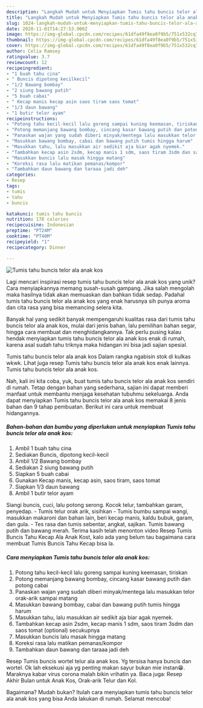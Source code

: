 ```yaml
---
description: "Langkah Mudah untuk Menyiapkan Tumis tahu buncis telor ala anak kos Anti Gagal"
title: "Langkah Mudah untuk Menyiapkan Tumis tahu buncis telor ala anak kos Anti Gagal"
slug: 1024-langkah-mudah-untuk-menyiapkan-tumis-tahu-buncis-telor-ala-anak-kos-anti-gagal
date: 2020-11-01T14:27:53.906Z
image: https://img-global.cpcdn.com/recipes/61dfa49f8ea0f9b5/751x532cq70/tumis-tahu-buncis-telor-ala-anak-kos-foto-resep-utama.jpg
thumbnail: https://img-global.cpcdn.com/recipes/61dfa49f8ea0f9b5/751x532cq70/tumis-tahu-buncis-telor-ala-anak-kos-foto-resep-utama.jpg
cover: https://img-global.cpcdn.com/recipes/61dfa49f8ea0f9b5/751x532cq70/tumis-tahu-buncis-telor-ala-anak-kos-foto-resep-utama.jpg
author: Celia Ramsey
ratingvalue: 3.7
reviewcount: 12
recipeingredient:
- "1 buah tahu cina"
- " Buncis dipotong kecilkecil"
- "1/2 Bawang bombay"
- "2 siung bawang putih"
- "5 buah cabai"
- " Kecap manis kecap asin saos tiram saos tomat"
- "1/3 daun bawang"
- "1 butir telor ayam"
recipeinstructions:
- "Potong tahu kecil-kecil lalu goreng sampai kuning keemasan, tiriskan"
- "Potong memanjang bawang bombay, cincang kasar bawang putih dan potong cabai"
- "Panaskan wajan yang sudah diberi minyak/mentega lalu masukkan telor orak-arik sampai matang"
- "Masukkan bawang bombay, cabai dan bawang putih tumis hingga harum"
- "Masukkan tahu, lalu masukkan air sedikit aja biar agak nyemek."
- "Tambahkan kecap asin 2sdm, kecap manis 1 sdm, saos tiram 3sdm dan saos tomat (optional) secukupnya"
- "Masukkan buncis lalu masak hingga matang"
- "Koreksi rasa lalu matikan pemanas/kompor"
- "Tambahkan daun bawang dan taraaa jadi deh"
categories:
- Resep
tags:
- tumis
- tahu
- buncis

katakunci: tumis tahu buncis 
nutrition: 178 calories
recipecuisine: Indonesian
preptime: "PT24M"
cooktime: "PT40M"
recipeyield: "1"
recipecategory: Dinner

---
```



![Tumis tahu buncis telor ala anak kos](https://img-global.cpcdn.com/recipes/61dfa49f8ea0f9b5/751x532cq70/tumis-tahu-buncis-telor-ala-anak-kos-foto-resep-utama.jpg)

Lagi mencari inspirasi resep tumis tahu buncis telor ala anak kos yang unik? Cara menyiapkannya memang susah-susah gampang. Jika salah mengolah maka hasilnya tidak akan memuaskan dan bahkan tidak sedap. Padahal tumis tahu buncis telor ala anak kos yang enak harusnya sih punya aroma dan cita rasa yang bisa memancing selera kita.

Banyak hal yang sedikit banyak mempengaruhi kualitas rasa dari tumis tahu buncis telor ala anak kos, mulai dari jenis bahan, lalu pemilihan bahan segar, hingga cara membuat dan menghidangkannya. Tak perlu pusing kalau hendak menyiapkan tumis tahu buncis telor ala anak kos enak di rumah, karena asal sudah tahu triknya maka hidangan ini bisa jadi sajian spesial.

Tumis tahu buncis telor ala anak kos Dalam rangka ngabisin stok di kulkas wkwk. Lihat juga resep Tumis tahu buncis telor ala anak kos enak lainnya. Tumis tahu buncis telor ala anak kos.


Nah, kali ini kita coba, yuk, buat tumis tahu buncis telor ala anak kos sendiri di rumah. Tetap dengan bahan yang sederhana, sajian ini dapat memberi manfaat untuk membantu menjaga kesehatan tubuhmu sekeluarga. Anda dapat menyiapkan Tumis tahu buncis telor ala anak kos memakai 8 jenis bahan dan 9 tahap pembuatan. Berikut ini cara untuk membuat hidangannya.

<!--inarticleads1-->

##### Bahan-bahan dan bumbu yang diperlukan untuk menyiapkan Tumis tahu buncis telor ala anak kos:

1. Ambil 1 buah tahu cina
1. Sediakan  Buncis, dipotong kecil-kecil
1. Ambil 1/2 Bawang bombay
1. Sediakan 2 siung bawang putih
1. Siapkan 5 buah cabai
1. Gunakan  Kecap manis, kecap asin, saos tiram, saos tomat
1. Siapkan 1/3 daun bawang
1. Ambil 1 butir telor ayam


Siangi buncis, cuci, lalu potong serong. Kocok telur, tambahkan garam, penyedap. - Tumis telur orak arik, sisihkan - Tumis bumbu sampai wangi, masukkan makaroni dan bahan lain, beri kecap manis, kaldu bubuk, garam, dan gula. - Tes rasa dan tumis sebentar, angkat, sajikan. Tumis bawang putih dan bawang merah. Terima kasih telah menonton video Resep Tumis Buncis Tahu Kecap Ala Anak Kost, kalo ada yang belum tau bagaimana cara membuat Tumis Buncis Tahu Kecap bisa la. 

<!--inarticleads2-->

##### Cara menyiapkan Tumis tahu buncis telor ala anak kos:

1. Potong tahu kecil-kecil lalu goreng sampai kuning keemasan, tiriskan
1. Potong memanjang bawang bombay, cincang kasar bawang putih dan potong cabai
1. Panaskan wajan yang sudah diberi minyak/mentega lalu masukkan telor orak-arik sampai matang
1. Masukkan bawang bombay, cabai dan bawang putih tumis hingga harum
1. Masukkan tahu, lalu masukkan air sedikit aja biar agak nyemek.
1. Tambahkan kecap asin 2sdm, kecap manis 1 sdm, saos tiram 3sdm dan saos tomat (optional) secukupnya
1. Masukkan buncis lalu masak hingga matang
1. Koreksi rasa lalu matikan pemanas/kompor
1. Tambahkan daun bawang dan taraaa jadi deh


Resep Tumis buncis wortel telur ala anak kos. Yg tersisa hanya buncis dan wortel. Ok lah eksekusi aja yg penting makan sayur bukan mie instan😁. Maraknya kabar virus corona malah bikin vrihatin ya. Baca juga: Resep Akhir Bulan untuk Anak Kos, Orak-arik Telur dan Kol. 

Bagaimana? Mudah bukan? Itulah cara menyiapkan tumis tahu buncis telor ala anak kos yang bisa Anda lakukan di rumah. Selamat mencoba!
